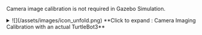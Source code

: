 <!-- #### [Camera Imaging Calibration](#camera-imaging-calibration) -->

Camera image calibration is not required in Gazebo Simulation.

<details>
<summary>
![](/assets/images/icon_unfold.png) **Click to expand : Camera Imaging Calibration with an actual TurtleBot3**
</summary>

1. Launch roscore on `Remote PC`.
```bash
$ roscore
```

2. Trigger the camera on `SBC`.
```bash
$ roslaunch turtlebot3_autorace_camera raspberry_pi_camera_publish.launch
```

3. Execute rqt_image_view on `Remote PC`.
```bash
$ rqt_image_view
```

      ![](/assets/images/platform/turtlebot3/autonomous_driving/noetic_rpi_rqt_image_view.png)

      > rqt_image view

</details>

